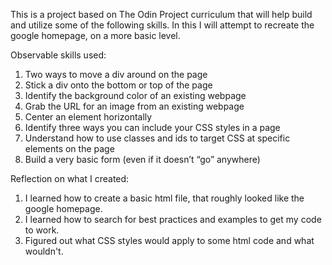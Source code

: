 This is a project based on The Odin Project curriculum that will help build and utilize some of the following skills.
In this I will attempt to recreate the google homepage, on a more basic level.

Observable skills used:
1. Two ways to move a div around on the page
2. Stick a div onto the bottom or top of the page
3. Identify the background color of an existing webpage
4. Grab the URL for an image from an existing webpage
5. Center an element horizontally
6. Identify three ways you can include your CSS styles in a page
7. Understand how to use classes and ids to target CSS at specific elements on the page
8. Build a very basic form (even if it doesn’t “go” anywhere)

Reflection on what I created: 
1. I learned how to create a basic html file, that roughly looked like the google homepage.
2. I learned how to search for best practices and examples to get my code to work.
3. Figured out what CSS styles would apply to some html code and what wouldn't.